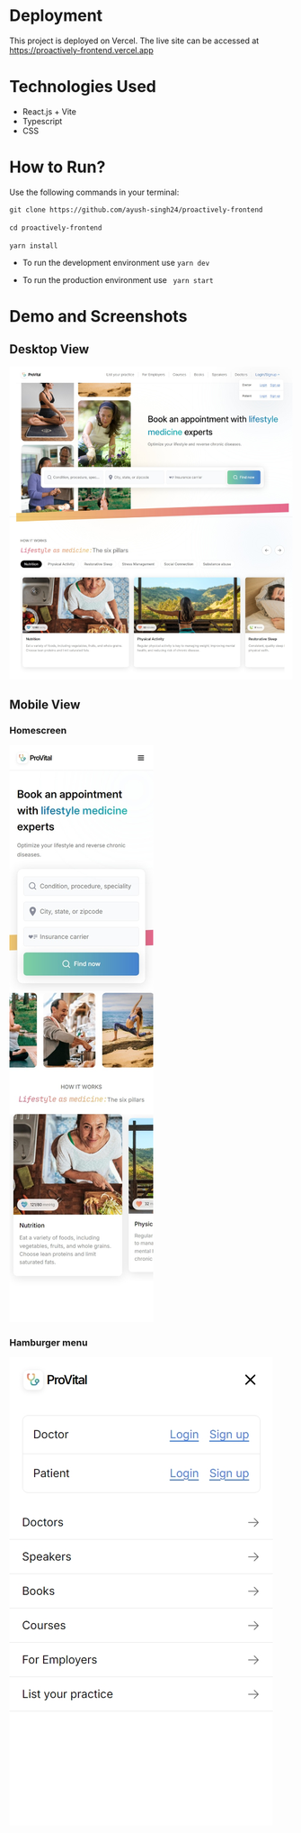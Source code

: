 # Deployment

This project is deployed on Vercel. The live site can be accessed at https://proactively-frontend.vercel.app

# Technologies Used

- React.js + Vite
- Typescript
- CSS

# How to Run?

Use the following commands in your terminal:

```
git clone https://github.com/ayush-singh24/proactively-frontend

cd proactively-frontend

yarn install
```

- To run the development environment use
  `yarn dev`

- To run the production environment use
  ` yarn start`

# Demo and Screenshots

## Desktop View

![desktop view](./screenshots/desktop-view.jpeg)

## Mobile View

### Homescreen

![desktop view](./screenshots/mobile-view.jpeg)

### Hamburger menu

![desktop view](./screenshots/mobile-view2.jpeg)
